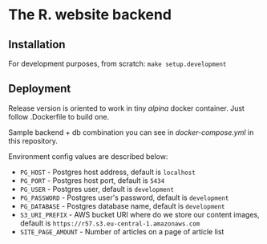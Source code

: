 # The R. website backend
## Installation

For development purposes, from scratch: `make setup.development`

## Deployment
Release version is oriented to work in tiny *alpina* docker container. Just follow .Dockerfile to build one.

Sample backend + db combination you can see in *docker-compose.yml* in this repository. 

Environment config values are described below:

* `PG_HOST` - Postgres host address, default is `localhost`
* `PG_PORT` - Postgres host port, default is `5434`
* `PG_USER` - Postgres user, default is `development`
* `PG_PASSWORD` - Postgres user's password, default is `development`
* `PG_DATABASE` - Postgres database name, default is `development`
* `S3_URI_PREFIX` - AWS bucket URI where do we store our content images, default is `https://r57.s3.eu-central-1.amazonaws.com`
* `SITE_PAGE_AMOUNT` - Number of articles on a page of article list
